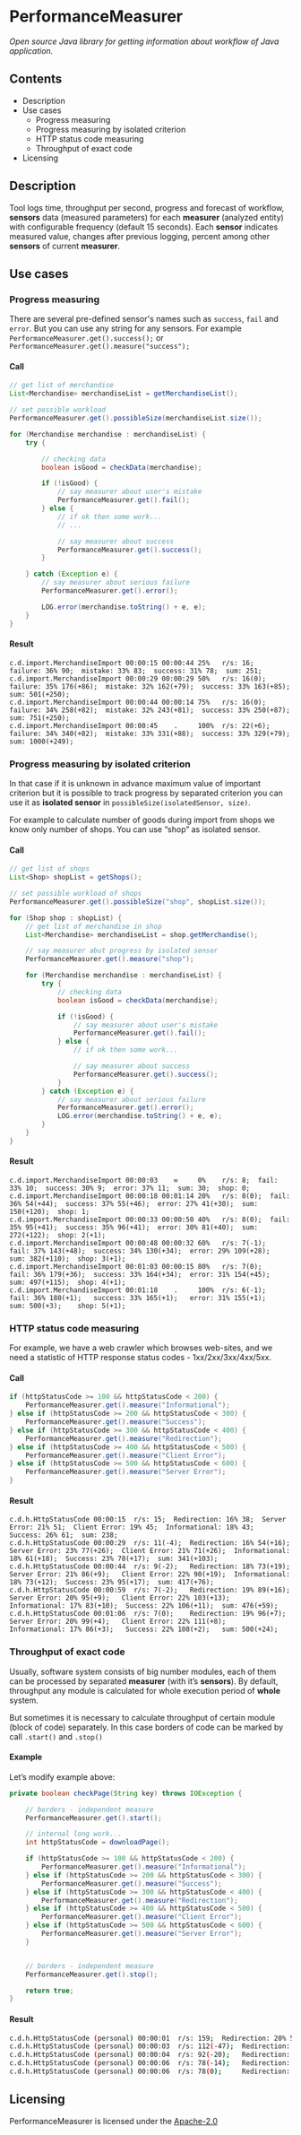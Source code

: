 # PerformanceMeasurer

*Open source Java library for getting information about workflow of Java application.*


## Contents

- Description
- Use cases
  - Progress measuring
  - Progress measuring by isolated criterion
  - HTTP status code measuring
  - Throughput of exact code
- Licensing

## Description

Tool logs time, throughput per second, progress and forecast of workflow, **sensors** data (measured parameters) for each **measurer** (analyzed entity) with configurable frequency (default 15 seconds). Each **sensor** indicates measured value, changes after previous logging, percent among other **sensors** of current **measurer**.

## Use cases

### Progress measuring

There are several pre-defined sensor's names such as `success`, `fail` and `error`. But you can use any string for any sensors. For example `PerformanceMeasurer.get().success();` or `PerformanceMeasurer.get().measure("success");`

#### Call

```java
// get list of merchandise
List<Merchandise> merchandiseList = getMerchandiseList();

// set possible workload
PerformanceMeasurer.get().possibleSize(merchandiseList.size());

for (Merchandise merchandise : merchandiseList) {
    try {

        // checking data
        boolean isGood = checkData(merchandise);

        if (!isGood) {
            // say measurer about user's mistake
            PerformanceMeasurer.get().fail();
        } else {
            // if ok then some work...
            // ...

            // say measurer about success
            PerformanceMeasurer.get().success();
        }

    } catch (Exception e) {
        // say measurer about serious failure
        PerformanceMeasurer.get().error();

        LOG.error(merchandise.toString() + e, e);
    }
}

```

#### Result

```shell
c.d.import.MerchandiseImport 00:00:15 00:00:44 25%   r/s: 16;  failure: 36% 90;  mistake: 33% 83;  success: 31% 78;  sum: 251;
c.d.import.MerchandiseImport 00:00:29 00:00:29 50%   r/s: 16(0);  failure: 35% 176(+86);  mistake: 32% 162(+79);  success: 33% 163(+85);  sum: 501(+250);
c.d.import.MerchandiseImport 00:00:44 00:00:14 75%   r/s: 16(0);  failure: 34% 258(+82);  mistake: 32% 243(+81);  success: 33% 250(+87);  sum: 751(+250);
c.d.import.MerchandiseImport 00:00:45    .     100%  r/s: 22(+6);  failure: 34% 340(+82);  mistake: 33% 331(+88);  success: 33% 329(+79);  sum: 1000(+249);
```

### Progress measuring by isolated criterion

In that case if it is unknown in advance maximum value of important criterion but it is possible to track progress by separated criterion you can use it as **isolated sensor** in `possibleSize(isolatedSensor, size)`.   

For example to calculate number of goods during import from shops we know only number of shops. You can use “shop” as isolated sensor.     


#### Call

```java
// get list of shops
List<Shop> shopList = getShops();

// set possible workload of shops
PerformanceMeasurer.get().possibleSize("shop", shopList.size());

for (Shop shop : shopList) {
    // get list of merchandise in shop
    List<Merchandise> merchandiseList = shop.getMerchandise();

    // say measurer abut progress by isolated sensor
    PerformanceMeasurer.get().measure("shop");

    for (Merchandise merchandise : merchandiseList) {
        try {
            // checking data
            boolean isGood = checkData(merchandise);

            if (!isGood) {
                // say measurer about user's mistake
                PerformanceMeasurer.get().fail();
            } else {
                // if ok then some work...

                // say measurer about success
                PerformanceMeasurer.get().success();
            }
        } catch (Exception e) {
            // say measurer about serious failure
            PerformanceMeasurer.get().error();
            LOG.error(merchandise.toString() + e, e);
        }
    }
}
```

#### Result

```shell
c.d.import.MerchandiseImport 00:00:03    ∞     0%    r/s: 8;  fail: 33% 10;  success: 30% 9;  error: 37% 11;  sum: 30;  shop: 0;
c.d.import.MerchandiseImport 00:00:18 00:01:14 20%   r/s: 8(0);  fail: 36% 54(+44);  success: 37% 55(+46);  error: 27% 41(+30);  sum: 150(+120);  shop: 1;
c.d.import.MerchandiseImport 00:00:33 00:00:50 40%   r/s: 8(0);  fail: 35% 95(+41);  success: 35% 96(+41);  error: 30% 81(+40);  sum: 272(+122);  shop: 2(+1);
c.d.import.MerchandiseImport 00:00:48 00:00:32 60%   r/s: 7(-1);  fail: 37% 143(+48);  success: 34% 130(+34);  error: 29% 109(+28);  sum: 382(+110);  shop: 3(+1);
c.d.import.MerchandiseImport 00:01:03 00:00:15 80%   r/s: 7(0);   fail: 36% 179(+36);  success: 33% 164(+34);  error: 31% 154(+45);  sum: 497(+115);  shop: 4(+1);
c.d.import.MerchandiseImport 00:01:18    .     100%  r/s: 6(-1);  fail: 36% 180(+1);   success: 33% 165(+1);   error: 31% 155(+1);   sum: 500(+3);    shop: 5(+1);

```

### HTTP status code measuring

For example, we have a web crawler which browses web-sites, and we need a statistic of HTTP response status codes - 1xx/2xx/3xx/4xx/5xx.

#### Call

```java
if (httpStatusCode >= 100 && httpStatusCode < 200) {
    PerformanceMeasurer.get().measure("Informational");
} else if (httpStatusCode >= 200 && httpStatusCode < 300) {
    PerformanceMeasurer.get().measure("Success");
} else if (httpStatusCode >= 300 && httpStatusCode < 400) {
    PerformanceMeasurer.get().measure("Redirection");
} else if (httpStatusCode >= 400 && httpStatusCode < 500) {
    PerformanceMeasurer.get().measure("Client Error");
} else if (httpStatusCode >= 500 && httpStatusCode < 600) {
    PerformanceMeasurer.get().measure("Server Error");
}
```

#### Result

```shell
c.d.h.HttpStatusCode 00:00:15  r/s: 15;  Redirection: 16% 38;  Server Error: 21% 51;  Client Error: 19% 45;  Informational: 18% 43;  Success: 26% 61;  sum: 238;
c.d.h.HttpStatusCode 00:00:29  r/s: 11(-4);  Redirection: 16% 54(+16);  Server Error: 23% 77(+26);  Client Error: 21% 71(+26);  Informational: 18% 61(+18);  Success: 23% 78(+17);  sum: 341(+103);
c.d.h.HttpStatusCode 00:00:44  r/s: 9(-2);   Redirection: 18% 73(+19);  Server Error: 21% 86(+9);   Client Error: 22% 90(+19);  Informational: 18% 73(+12);  Success: 23% 95(+17);  sum: 417(+76); 
c.d.h.HttpStatusCode 00:00:59  r/s: 7(-2);   Redirection: 19% 89(+16);  Server Error: 20% 95(+9);   Client Error: 22% 103(+13);  Informational: 17% 83(+10);  Success: 22% 106(+11);  sum: 476(+59); 
c.d.h.HttpStatusCode 00:01:06  r/s: 7(0);    Redirection: 19% 96(+7);   Server Error: 20% 99(+4);   Client Error: 22% 111(+8);   Informational: 17% 86(+3);   Success: 22% 108(+2);   sum: 500(+24); 
```

### Throughput of exact code

Usually, software system consists of big number modules, each of them can be processed by separated **measurer** (with it’s **sensors**). By default, throughput any module is calculated for whole execution period of **whole** system.

But sometimes it is necessary to calculate throughput of certain module (block of code) separately. In this case borders of code can be marked by call `.start()` and `.stop()`

#### Example

Let’s modify example above:


```java
private boolean checkPage(String key) throws IOException {

    // borders - independent measure
    PerformanceMeasurer.get().start();

    // internal long work...
    int httpStatusCode = downloadPage();

    if (httpStatusCode >= 100 && httpStatusCode < 200) {
        PerformanceMeasurer.get().measure("Informational");
    } else if (httpStatusCode >= 200 && httpStatusCode < 300) {
        PerformanceMeasurer.get().measure("Success");
    } else if (httpStatusCode >= 300 && httpStatusCode < 400) {
        PerformanceMeasurer.get().measure("Redirection");
    } else if (httpStatusCode >= 400 && httpStatusCode < 500) {
        PerformanceMeasurer.get().measure("Client Error");
    } else if (httpStatusCode >= 500 && httpStatusCode < 600) {
        PerformanceMeasurer.get().measure("Server Error");
    }


    // borders - independent measure
    PerformanceMeasurer.get().stop();

    return true;
}

```

#### Result

```bash
c.d.h.HttpStatusCode (personal) 00:00:01  r/s: 159;  Redirection: 20% 51;  Server Error: 24% 61;  Client Error: 19% 48;  Informational: 17% 42;  Success: 19% 47;  sum: 249;
c.d.h.HttpStatusCode (personal) 00:00:03  r/s: 112(-47);  Redirection: 21% 73(+22);  Server Error: 25% 88(+27);  Client Error: 18% 63(+15);  Informational: 18% 62(+20);  Success: 18% 64(+17);  sum: 350(+101);
c.d.h.HttpStatusCode (personal) 00:00:04  r/s: 92(-20);   Redirection: 20% 86(+13);  Server Error: 24% 104(+16);  Client Error: 19% 82(+19);  Informational: 19% 79(+17);  Success: 18% 75(+11);  sum: 426(+76); 
c.d.h.HttpStatusCode (personal) 00:00:06  r/s: 78(-14);   Redirection: 20% 97(+11);  Server Error: 24% 114(+10);  Client Error: 20% 98(+16);  Informational: 19% 90(+11);  Success: 18% 85(+10);  sum: 484(+58); 
c.d.h.HttpStatusCode (personal) 00:00:06  r/s: 78(0);     Redirection: 19% 97(0);    Server Error: 23% 116(+2);   Client Error: 21% 103(+5);  Informational: 19% 95(+5);   Success: 18% 89(+4);   sum: 500(+16); 
```

## Licensing
PerformanceMeasurer is licensed under the [Apache-2.0](https://www.apache.org/licenses/LICENSE-2.0)
